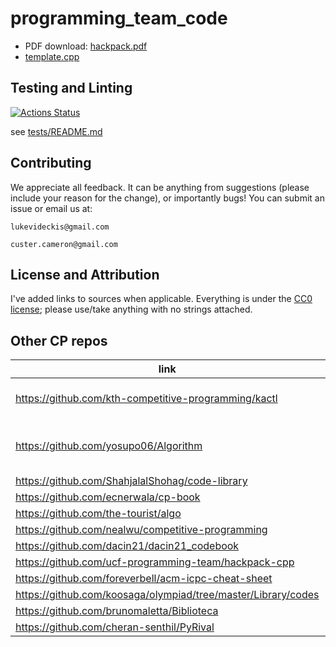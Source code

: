 # programming_team_code

- PDF download: [hackpack.pdf](https://github.com/lrvideckis/programming_team_code/releases/download/hackpack/hackpack.pdf)
- [template.cpp](library/contest/template.cpp)

## Testing and Linting
[![Actions Status](https://github.com/lrvideckis/programming_team_code/workflows/verify/badge.svg)](https://github.com/lrvideckis/programming_team_code/actions)

see [tests/README.md](tests/README.md)

## Contributing
We appreciate all feedback. It can be anything from suggestions (please include your reason for the change), or importantly bugs! You can submit an issue or email us at:
```
lukevideckis@gmail.com
```
```
custer.cameron@gmail.com
```

## License and Attribution

I've added links to sources when applicable. Everything is under the [CC0 license](https://creativecommons.org/publicdomain/zero/1.0/); please use/take anything with no strings attached.

## Other CP repos

link | notes
--- | ---
https://github.com/kth-competitive-programming/kactl | one of the best
https://github.com/yosupo06/Algorithm | also one of the best
https://github.com/ShahjalalShohag/code-library |
https://github.com/ecnerwala/cp-book |
https://github.com/the-tourist/algo |
https://github.com/nealwu/competitive-programming |
https://github.com/dacin21/dacin21_codebook |
https://github.com/ucf-programming-team/hackpack-cpp |
https://github.com/foreverbell/acm-icpc-cheat-sheet |
https://github.com/koosaga/olympiad/tree/master/Library/codes |
https://github.com/brunomaletta/Biblioteca |
https://github.com/cheran-senthil/PyRival |

